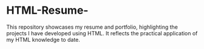 # HTML-Resume-
This repository showcases my resume and portfolio, highlighting the projects I have developed using HTML. It reflects the practical application of my HTML knowledge to date.
